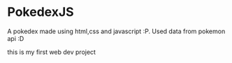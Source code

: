 # PokedexJS
A pokedex made using html,css and javascript :P.
Used data from pokemon api :D

this is my first web dev project
